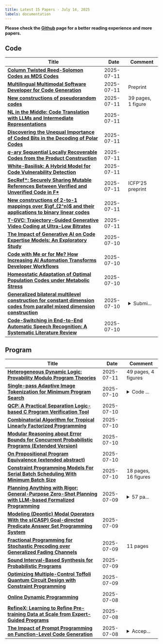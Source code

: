 ```yaml
---
title: Latest 15 Papers - July 14, 2025
labels: documentation
---
```

**Please check the [Github](https://github.com/zezhishao/MTS_Daily_ArXiv) page for a better reading experience and more papers.**

## Code
| **Title** | **Date** | **Comment** |
| --- | --- | --- |
| **[Column Twisted Reed-Solomon Codes as MDS Codes](http://arxiv.org/abs/2507.08755v1)** | 2025-07-11 |  |
| **[Multilingual Multimodal Software Developer for Code Generation](http://arxiv.org/abs/2507.08719v1)** | 2025-07-11 | Preprint |
| **[New constructions of pseudorandom codes](http://arxiv.org/abs/2409.07580v2)** | 2025-07-11 | 39 pages, 1 figure |
| **[NL in the Middle: Code Translation with LLMs and Intermediate Representations](http://arxiv.org/abs/2507.08627v1)** | 2025-07-11 |  |
| **[Discovering the Unequal Importance of Coded Bits in the Decoding of Polar Codes](http://arxiv.org/abs/2507.08598v1)** | 2025-07-11 |  |
| **[$q$-ary Sequential Locally Recoverable Codes from the Product Construction](http://arxiv.org/abs/2401.07835v2)** | 2025-07-11 |  |
| **[White-Basilisk: A Hybrid Model for Code Vulnerability Detection](http://arxiv.org/abs/2507.08540v1)** | 2025-07-11 |  |
| **[SecRef*: Securely Sharing Mutable References Between Verified and Unverified Code in F*](http://arxiv.org/abs/2503.00404v2)** | 2025-07-11 | ICFP'25 preprint |
| **[New constructions of $2$-to-$1$ mappings over $\gf_{2^n}$ and their applications to binary linear codes](http://arxiv.org/abs/2507.08315v1)** | 2025-07-11 |  |
| **[T-GVC: Trajectory-Guided Generative Video Coding at Ultra-Low Bitrates](http://arxiv.org/abs/2507.07633v2)** | 2025-07-11 |  |
| **[The Impact of Generative AI on Code Expertise Models: An Exploratory Study](http://arxiv.org/abs/2507.08160v1)** | 2025-07-10 |  |
| **[Code with Me or for Me? How Increasing AI Automation Transforms Developer Workflows](http://arxiv.org/abs/2507.08149v1)** | 2025-07-10 |  |
| **[Homeostatic Adaptation of Optimal Population Codes under Metabolic Stress](http://arxiv.org/abs/2507.07874v1)** | 2025-07-10 |  |
| **[Generalized bilateral multilevel construction for constant dimension codes from parallel mixed dimension construction](http://arxiv.org/abs/2507.07842v1)** | 2025-07-10 | <details><summary>Submi...</summary><p>Submitted for possible publication</p></details> |
| **[Code-Switching in End-to-End Automatic Speech Recognition: A Systematic Literature Review](http://arxiv.org/abs/2507.07741v1)** | 2025-07-10 |  |

## Program
| **Title** | **Date** | **Comment** |
| --- | --- | --- |
| **[Heterogeneous Dynamic Logic: Provability Modulo Program Theories](http://arxiv.org/abs/2507.08581v1)** | 2025-07-11 | 49 pages, 4 figures |
| **[Single-pass Adaptive Image Tokenization for Minimum Program Search](http://arxiv.org/abs/2507.07995v1)** | 2025-07-10 | <details><summary>Code ...</summary><p>Code at: https://github.com/ShivamDuggal4/karl Keywords: Representation Learning, Adaptive Tokenization, Compression, Algorithmic Information Theory, Kolmogorov Complexity, Upside-Down RL</p></details> |
| **[QCP: A Practical Separation Logic-based C Program Verification Tool](http://arxiv.org/abs/2505.12878v2)** | 2025-07-10 |  |
| **[Combinatorial Algorithm for Tropical Linearly Factorized Programming](http://arxiv.org/abs/2507.07596v1)** | 2025-07-10 |  |
| **[Modular Reasoning about Error Bounds for Concurrent Probabilistic Programs (Extended Version)](http://arxiv.org/abs/2503.04512v2)** | 2025-07-10 |  |
| **[On Propositional Program Equivalence (extended abstract)](http://arxiv.org/abs/2507.07480v1)** | 2025-07-10 |  |
| **[Constraint Programming Models For Serial Batch Scheduling With Minimum Batch Size](http://arxiv.org/abs/2504.08793v2)** | 2025-07-10 | 18 pages, 16 figures |
| **[Planning Anything with Rigor: General-Purpose Zero-Shot Planning with LLM-based Formalized Programming](http://arxiv.org/abs/2410.12112v3)** | 2025-07-09 | <details><summary>57 pa...</summary><p>57 pages, 25 figures, 15 tables</p></details> |
| **[Modeling (Deontic) Modal Operators With the s(CASP) Goal-directed Predicate Answer Set Programming System](http://arxiv.org/abs/2507.05519v2)** | 2025-07-09 |  |
| **[Fractional Programming for Stochastic Precoding over Generalized Fading Channels](http://arxiv.org/abs/2507.06944v1)** | 2025-07-09 | 11 pages |
| **[Sound Interval-Based Synthesis for Probabilistic Programs](http://arxiv.org/abs/2507.06939v1)** | 2025-07-09 |  |
| **[Optimizing Multiple-Control Toffoli Quantum Circuit Design with Constraint Programming](http://arxiv.org/abs/2404.14384v3)** | 2025-07-09 |  |
| **[Online Dynamic Programming](http://arxiv.org/abs/1706.00834v4)** | 2025-07-08 |  |
| **[RefineX: Learning to Refine Pre-training Data at Scale from Expert-Guided Programs](http://arxiv.org/abs/2507.03253v2)** | 2025-07-08 |  |
| **[The Impact of Prompt Programming on Function-Level Code Generation](http://arxiv.org/abs/2412.20545v2)** | 2025-07-08 | <details><summary>Accep...</summary><p>Accepted at Transactions on Software Engineering (TSE). CodePromptEval dataset and replication package on GitHub: https://github.com/icetlab/CodePromptEval</p></details> |

